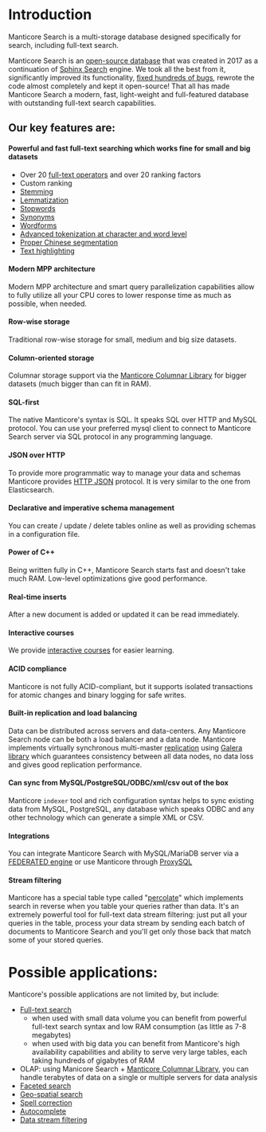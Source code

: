 # Introduction

Manticore Search is a multi-storage database designed specifically for search, including full-text search.

Manticore Search is an [open-source database](https://github.com/manticoresoftware/manticoresearch/) that was created in 2017 as a continuation of [Sphinx Search](https://sphinxsearch.com/) engine. We took all the best from it, significantly improved its functionality, [fixed hundreds of bugs](https://manual.manticoresearch.com/Changelog), rewrote the code almost completely and kept it open-source! That all has made Manticore Search a modern, fast, light-weight and full-featured database with outstanding full-text search capabilities.

## Our key features are:
#### Powerful and fast full-text searching which works fine for small and big datasets
  * Over 20 [full-text operators](https://play.manticoresearch.com/fulltextintro/)<!--{target="_blank"}--> and over 20 ranking factors
  * Custom ranking
  * [Stemming](Creating_a_table/NLP_and_tokenization/Morphology.md)
  * [Lemmatization](Creating_a_table/NLP_and_tokenization/Morphology.md)
  * [Stopwords](Creating_a_table/NLP_and_tokenization/Ignoring_stop-words.md)
  * [Synonyms](Creating_a_table/NLP_and_tokenization/Exceptions.md)
  * [Wordforms](Creating_a_table/NLP_and_tokenization/Wordforms.md)
  * [Advanced tokenization at character and word level](Creating_a_table/NLP_and_tokenization/Low-level_tokenization.md)
  * [Proper Chinese segmentation](Creating_a_table/NLP_and_tokenization/CJK.md)
  * [Text highlighting](Searching/Highlighting.md)

#### Modern MPP architecture
Modern MPP architecture and smart query parallelization capabilities allow to fully utilize all your CPU cores to lower response time as much as possible, when needed.

#### Row-wise storage
Traditional row-wise storage for small, medium and big size datasets.

#### Column-oriented storage
Columnar storage support via the [Manticore Columnar Library](https://github.com/manticoresoftware/columnar/) for bigger datasets (much bigger than can fit in RAM).

#### SQL-first
The native Manticore's syntax is SQL. It speaks SQL over HTTP and MySQL protocol. You can use your preferred mysql client to connect to Manticore Search server via SQL protocol in any programming language.

#### JSON over HTTP
To provide more programmatic way to manage your data and schemas Manticore provides [HTTP JSON](Searching/Full_text_matching/Basic_usage.md#HTTP-JSON) protocol. It is very similar to the one from Elasticsearch.

#### Declarative and imperative schema management
You can create / update / delete tables online as well as providing schemas in a configuration file.

#### Power of C++
Being written fully in C++, Manticore Search starts fast and doesn't take much RAM. Low-level optimizations give good performance.

#### Real-time inserts
After a new document is added or updated it can be read immediately.

#### Interactive courses
We provide [interactive courses](https://play.manticoresearch.com/) for easier learning.

#### ACID compliance
Manticore is not fully ACID-compliant, but it supports isolated transactions for atomic changes and binary logging for safe writes.

#### Built-in replication and load balancing
Data can be distributed across servers and data-centers. Any Manticore Search node can be both a load balancer and a data node. Manticore implements virtually synchronous multi-master [replication](https://play.manticoresearch.com/replication/) using [Galera library](https://galeracluster.com/) which guarantees consistency between all data nodes, no data loss and gives good replication performance.

#### Can sync from MySQL/PostgreSQL/ODBC/xml/csv out of the box
Manticore `indexer` tool and rich configuration syntax helps to sync existing data from MySQL, PostgreSQL, any database which speaks ODBC and any other technology which can generate a simple XML or CSV.

#### Integrations
You can integrate Manticore Search with MySQL/MariaDB server via a [FEDERATED engine](Extensions/FEDERATED.md) or use Manticore through [ProxySQL](https://manticoresearch.com/2018/06/18/using-proxysql-to-route-inserts-in-a-distributed-realtime-index/)

#### Stream filtering
Manticore has a special table type called "[percolate](Creating_a_table/Local_tables/Percolate_table.md)" which implements search in reverse when you table your queries rather than data. It's an extremely powerful tool for full-text data stream filtering: just put all your queries in the table, process your data stream by sending each batch of documents to Manticore Search and you'll get only those back that match some of your stored queries.

# Possible applications:
Manticore's possible applications are not limited by, but include:

  * [Full-text search](https://play.manticoresearch.com/fulltextintro/)
    * when used with small data volume you can benefit from powerful full-text search syntax and low RAM consumption (as little as 7-8 megabytes)
    * when used with big data you can benefit from Manticore's high availability capabilities and ability to serve very large tables, each taking hundreds of gigabytes of RAM
  * OLAP: using Manicore Search + [Manticore Columnar Library](https://github.com/manticoresoftware/columnar), you can handle terabytes of data on a single or multiple servers for data analysis
  * [Faceted search](https://play.manticoresearch.com/faceting/)
  * [Geo-spatial search](https://play.manticoresearch.com/geosearch/)
  * [Spell correction](https://play.manticoresearch.com/didyoumean/)
  * [Autocomplete](https://play.manticoresearch.com/simpleautocomplete/)
  * [Data stream filtering](https://play.manticoresearch.com/pq/)
